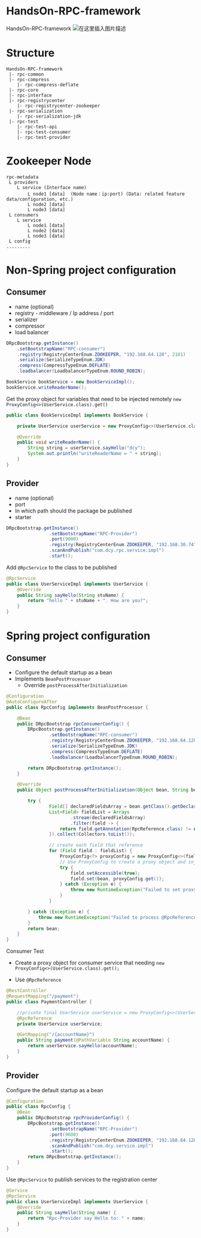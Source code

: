 # HandsOn-RPC-framework

HandsOn-RPC-framework
![在这里插入图片描述](https://img-blog.csdnimg.cn/direct/8733bf41593148aca1548a491daa94d0.png)



# Structure

```shell
HandsOn-RPC-framework
 |- rpc-common
 |- rpc-compress
 	|- rpc-compress-deflate
 |- rpc-core
 |- rpc-interface
 |- rpc-registrycenter
 	|- rpc-registrycenter-zookeeper
 |- rpc-serialization
 	|- rpc-serialization-jdk
 |- rpc-test
 	|- rpc-test-api
 	|- rpc-test-consumer
 	|- rpc-test-provider
```



# Zookeeper Node

```
rpc-metadata
 L providers
 	L service (Interface name)
 		L node1 [data]	(Node name：ip:port) (Data: related feature data/configuration, etc.)
 		L node2 [data]
 		L node3 [data]
 L consumers
 	L service
 		L node1 [data]
 		L node2 [data]
 		L node3 [data]
 L config
.........
```





# **Non-Spring project configuration**

## **Consumer**

- name (optional)
- registry - middleware / Ip address / port
- serializer
- compressor
- load balancer

```java
DRpcBootstrap.getInstance()
    .setBootstrapName("RPC-consumer")
    .registry(RegistryCenterEnum.ZOOKEEPER, "192.168.64.128", 2181)
    .serialize(SerializeTypeEnum.JDK)
    .compress(CompressTypeEnum.DEFLATE)
    .loadbalancer(LoadbalancerTypeEnum.ROUND_ROBIN);

BookService bookService = new BookServiceImpl();
bookService.writeReaderName();
```



Get the proxy object for variables that need to be injected remotely `new ProxyConfig<>(UserService.class).get()`

```java
public class BookServiceImpl implements BookService {

    private UserService userService = new ProxyConfig<>(UserService.class).get();

    @Override
    public void writeReaderName() {
        String string = userService.sayHello("dcy");
        System.out.println("writeReaderName = " + string);
    }
}
```



## **Provider**

- name (optional)
- port
- In which path should the package be published
- starter

```java
DRpcBootstrap.getInstance()
                .setBootstrapName("RPC-Provider")
                .port(9000)
                .registry(RegistryCenterEnum.ZOOKEEPER, "192.168.30.74", 2181)
                .scanAndPublish("com.dcy.rpc.service.impl")
                .start();
```



Add `@RpcService` to the class to be published

```java
@RpcService
public class UserServiceImpl implements UserService {
    @Override
    public String sayHello(String stuName) {
        return "hello " + stuName + ". How are you?";
    }
}
```



# Spring project configuration

## **Consumer**

- Configure the default startup as a bean
- Implements `BeanPostProcessor`
  - Override `postProcessAfterInitialization`

```java
@Configuration
@AutoConfigureAfter
public class RpcConfig implements BeanPostProcessor {

    @Bean
    public DRpcBootstrap rpcConsumerConfig() {
        DRpcBootstrap.getInstance()
                .setBootstrapName("RPC-consumer")
                .registry(RegistryCenterEnum.ZOOKEEPER, "192.168.64.128", 2181)
                .serialize(SerializeTypeEnum.JDK)
                .compress(CompressTypeEnum.DEFLATE)
                .loadbalancer(LoadbalancerTypeEnum.ROUND_ROBIN);

        return DRpcBootstrap.getInstance();
    }

    @Override
    public Object postProcessAfterInitialization(Object bean, String beanName) throws BeansException {

        try {
                Field[] declaredFieldsArray = bean.getClass().getDeclaredFields();
                List<Field> fieldList = Arrays
                        .stream(declaredFieldsArray)
                        .filter(field -> {
                    return field.getAnnotation(RpcReference.class) != null;
                }).collect(Collectors.toList());

                // create each field that reference
                for (Field field : fieldList) {
                    ProxyConfig<?> proxyConfig = new ProxyConfig<>(field.getType());
                    // Use ProxyConfig to create a proxy object and inject the proxy object into the field
                    try {
                        field.setAccessible(true);
                        field.set(bean, proxyConfig.get());
                    } catch (Exception e) {
                        throw new RuntimeException("Failed to set proxy instance to field: " + field.getName(), e);
                    }
                }

        } catch (Exception e) {
            throw new RuntimeException("Failed to process @RpcReference annotation", e);
        }
        return bean;
    }
}
```



Consumer Test

- Create a proxy object for consumer service that needing `new ProxyConfig<>(UserService.class).get();`

- Use `@RpcReference`

```java
@RestController
@RequestMapping("/payment")
public class PaymentController {

    //private final UserService userService = new ProxyConfig<>(UserService.class).get();
    @RpcReference
    private UserService userService;

    @GetMapping("/{accountName}")
    public String payment(@PathVariable String accountName) {
        return userService.sayHello(accountName);
    }
}
```





## **Provider**

Configure the default startup as a bean

```java
@Configuration
public class RpcConfig {
    @Bean
    public DRpcBootstrap rpcProviderConfig() {
        DRpcBootstrap.getInstance()
                .setBootstrapName("RPC-Provider")
                .port(9600)
                .registry(RegistryCenterEnum.ZOOKEEPER, "192.168.64.128", 2181)
                .scanAndPublish("com.dcy.service.impl")
                .start();
        return DRpcBootstrap.getInstance();
    }
}
```



Use `@RpcService` to publish services to the registration center

```java
@Service
@RpcService
public class UserServiceImpl implements UserService {
    @Override
    public String sayHello(String name) {
        return "Rpc-Provider say Hello to: " + name;
    }
}

```

